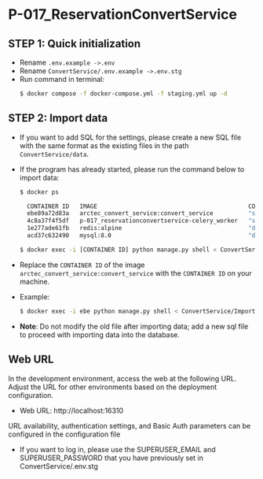# P-017_ReservationConvertService


## STEP 1: Quick initialization

- Rename `.env.example ->.env`
- Rename `ConvertService/.env.example ->.env.stg`
- Run command in terminal: 
  ```bash
  $ docker compose -f docker-compose.yml -f staging.yml up -d
  ```
## STEP 2: Import data
- If you want to add SQL for the settings, please create a new SQL file with the same format as the existing files in the path `ConvertService/data`.
- If the program has already started, please run the command below to import data:
  ```bash
  $ docker ps
  
    CONTAINER ID   IMAGE                                           COMMAND                  CREATED       STATUS                PORTS                                                    NAMES
    ebe89a72d83a   arctec_convert_service:convert_service          "sh -c './scripts/wa…"   11 days ago   Up 6 days             0.0.0.0:16310->8000/tcp, :::16310->8000/tcp              p-017_reservationconvertservice-server-1
    4c8a37f4f5df   p-017_reservationconvertservice-celery_worker   "sh -c ./scripts/cel…"   11 days ago   Up 7 days             8000/tcp                                                 p-017_reservationconvertservice-celery_worker-1
    1e277ade61fb   redis:alpine                                    "docker-entrypoint.s…"   11 days ago   Up 7 days (healthy)   0.0.0.0:6379->6379/tcp, :::6379->6379/tcp                p-017_reservationconvertservice-redis-1
    acd37c632490   mysql:8.0                                       "docker-entrypoint.s…"   11 days ago   Up 7 days             33060/tcp, 0.0.0.0:16311->3306/tcp, :::16311->3306/tcp   p-017_reservationconvertservice-db-1
  
  $ docker exec -i [CONTAINER ID] python manage.py shell < ConvertService/ImportData.py
  ```
- Replace the `CONTAINER ID` of the image `arctec_convert_service:convert_service` with the `CONTAINER ID` on your machine.
- Example: 
  ```bash
  $ docker exec -i ebe python manage.py shell < ConvertService/ImportData.py
  ```

- **Note**: Do not modify the old file after importing data; add a new sql file to proceed with importing data into the database.

## Web URL
In the development environment, access the web at the following URL. Adjust the URL for other environments based on the deployment configuration.
- Web URL: http://localhost:16310

URL availability, authentication settings, and Basic Auth parameters can be configured in the configuration file
- If you want to log in, please use the SUPERUSER_EMAIL and SUPERUSER_PASSWORD that you have previously set in ConvertService/.env.stg